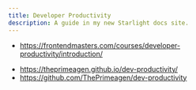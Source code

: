 ```yaml
---
title: Developer Productivity
description: A guide in my new Starlight docs site.
---
```


- <https://frontendmasters.com/courses/developer-productivity/introduction/>

* <https://theprimeagen.github.io/dev-productivity/>
* <https://github.com/ThePrimeagen/dev-productivity>

